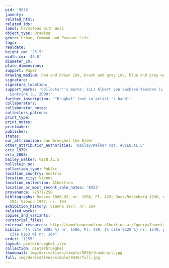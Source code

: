 ```yaml
---
pid: '9836'
janonly: 
related_html: 
related_ids: 
label: Farmstead with Well
object_type: Drawing
genre: Urban, Common and Peasant Life
tags: 
realdate: 
height_cm: '25.5'
width_cm: '49.8'
diameter_cm: 
plate_dimensions: 
support: Paper
drawing_medium: Pen and brown ink, brush and gray ink, blue and gray wash
signature: 
signature_location: 
support_marks: 'Collector''s marks: (LL) Albert von Sachsen-Teschen (L. 174); (LR)
  Lankrink (L. 2090)'
further_inscription: '"Brughel" (not in artist''s hand)'
collaborators: 
collaborator_notes: 
collectors_patrons: 
print_type: 
print_notes: 
printmaker: 
publisher: 
states: 
our_attribution: Jan Brueghel the Elder
other_attribution_authorities: 'Bailey/Walker cat. #VIEN.AL.5'
ertz_1979: 
ertz_2008: 
bailey_walker: VIEN.AL.5
hollstein_no: 
collection_type: Public
location_country: Austria
location_city: Vienna
location_collection: Albertina
location_or_most_recent_sale_notes: '8422'
provenance: 7257|7258
bibliography: Rooses 1886-92, nr. 1586, Pl. 429; Bock/Rosenberg 1930, nr. 1540, pl.
  184; Vienna 1977, nr. 164
exhibition_history: Vienna 1977, nr. 164
related_works: 
copies_and_variants: 
curatorial_files: 
external_resources: http://sammlungenonline.albertina.at/?query=Inventarnummer%3D%5B8422%5D&showtype=record
biblio: "{% cite 9285 %} nr. 1586, Pl. 429, {% cite 9320 %} nr. 1540, pl. 184, {%
  cite 8163 %} nr. 164"
order: '1155'
layout: pieterbrueghel_item
collection: pieterbrueghel
thumbnail: img/derivatives/simple/9836/thumbnail.jpg
full: img/derivatives/simple/9836/full.jpg
---
```

